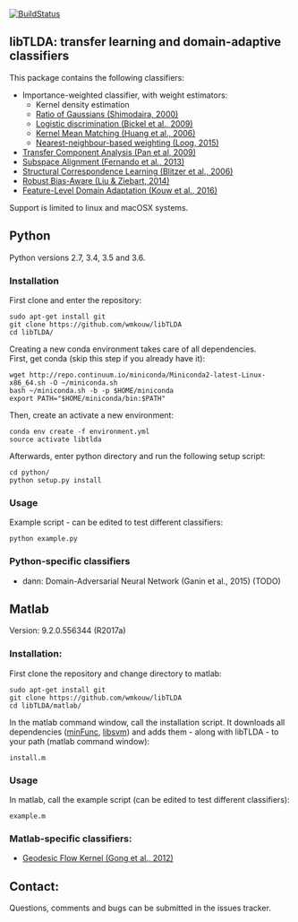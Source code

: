 [![BuildStatus](https://travis-ci.org/wmkouw/libTLDA.svg?branch=master)](https://travis-ci.org/wmkouw/libTLDA)
## libTLDA: transfer learning and domain-adaptive classifiers

This package contains the following classifiers:
- Importance-weighted classifier, with weight estimators:<br>
	- Kernel density estimation <br>
	- [Ratio of Gaussians (Shimodaira, 2000)](https://www.sciencedirect.com/science/article/pii/S0378375800001154) <br>
	- [Logistic discrimination (Bickel et al., 2009)](http://www.jmlr.org/papers/v10/bickel09a.html) <br>
	- [Kernel Mean Matching (Huang et al., 2006)](https://papers.nips.cc/paper/3075-correcting-sample-selection-bias-by-unlabeled-data) <br>
	- [Nearest-neighbour-based weighting (Loog, 2015)](http://ieeexplore.ieee.org/document/6349714/) <br>
- [Transfer Component Analysis (Pan et al, 2009)](http://ieeexplore.ieee.org/document/5640675/) <br>
- [Subspace Alignment (Fernando et al., 2013)](https://dl.acm.org/citation.cfm?id=1610094) <br>
- [Structural Correspondence Learning (Blitzer et al., 2006)](https://dl.acm.org/citation.cfm?id=1610094) <br>
- [Robust Bias-Aware (Liu & Ziebart, 2014)](https://papers.nips.cc/paper/5458-robust-classification-under-sample-selection-bias) <br>
- [Feature-Level Domain Adaptation (Kouw et al., 2016)](http://jmlr.org/papers/v17/15-206.html) <br>

Support is limited to linux and macOSX systems.

## Python
Python versions 2.7, 3.4, 3.5 and 3.6.

### Installation
First clone and enter the repository:
```
sudo apt-get install git
git clone https://github.com/wmkouw/libTLDA
cd libTLDA/
```

Creating a new conda environment takes care of all dependencies. <br>
First, get conda (skip this step if you already have it):
```
wget http://repo.continuum.io/miniconda/Miniconda2-latest-Linux-x86_64.sh -O ~/miniconda.sh
bash ~/miniconda.sh -b -p $HOME/miniconda
export PATH="$HOME/miniconda/bin:$PATH"
```
Then, create an activate a new environment:
```
conda env create -f environment.yml
source activate libtlda
```

Afterwards, enter python directory and run the following setup script:
```
cd python/
python setup.py install
```

### Usage
Example script - can be edited to test different classifiers:
```
python example.py
```

### Python-specific classifiers
- dann: Domain-Adversarial Neural Network (Ganin et al., 2015) (TODO)

## Matlab
Version: 9.2.0.556344 (R2017a) <br>

### Installation:
First clone the repository and change directory to matlab:
```
sudo apt-get install git
git clone https://github.com/wmkouw/libTLDA
cd libTLDA/matlab/
```

In the matlab command window, call the installation script. It downloads all dependencies ([minFunc](https://www.cs.ubc.ca/~schmidtm/Software/minFunc.html), [libsvm](https://www.csie.ntu.edu.tw/~cjlin/libsvm/)) and adds them - along with libTLDA - to your path (matlab command window):
```
install.m
```

### Usage
In matlab, call the example script (can be edited to test different classifiers):
```
example.m
```

### Matlab-specific classifiers:
- [Geodesic Flow Kernel (Gong et al., 2012)](https://dl.acm.org/citation.cfm?id=1610094) <br>

## Contact:
Questions, comments and bugs can be submitted in the issues tracker.
